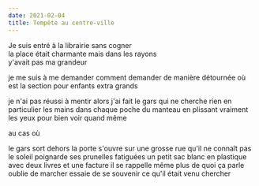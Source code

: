 ```yaml
---
date: 2021-02-04
title: Tempête au centre-ville
---
```


Je suis entré à la librairie sans cogner\
la place était charmante mais dans les rayons\
y'avait pas ma grandeur

je me suis à me demander
comment demander de manière détournée
où est la section pour enfants extra grands

je n'ai pas réussi à mentir
alors j'ai fait le gars qui ne cherche rien en particulier
les mains dans chaque poche du manteau
en plissant vraiment les yeux pour bien voir
quand même

au cas où

le gars sort dehors
la porte s'ouvre sur une grosse rue qu'il ne connaît pas
le soleil poignarde ses prunelles fatiguées
un petit sac blanc en plastique
avec deux livres et une facture
il se rappelle même plus de quoi ça parle
oublie de marcher 
essaie de se souvenir
ce qu'il était venu chercher







